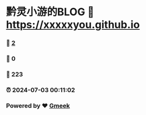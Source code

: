 # 黔灵小游的BLOG :link: https://xxxxxyou.github.io 
### :page_facing_up: [2](https://xxxxxyou.github.io/tag.html) 
### :speech_balloon: 0 
### :hibiscus: 223 
### :alarm_clock: 2024-07-03 00:11:02 
### Powered by :heart: [Gmeek](https://github.com/Meekdai/Gmeek)
